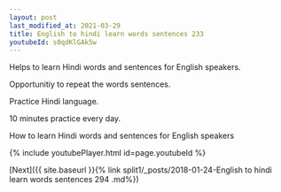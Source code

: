 ```yaml
---
layout: post
last_modified_at: 2021-03-29
title: English to hindi learn words sentences 233 
youtubeId: s0qdKlGAk5w
---
```

 
 
Helps to learn Hindi words and sentences for English speakers.

Opportunitiy to repeat the words sentences. 

Practice Hindi language. 
 
10 minutes practice every day. 
 
How to learn Hindi words and sentences for English speakers 
 
{% include youtubePlayer.html id=page.youtubeId %}
 
 
[Next]({{ site.baseurl }}{% link  split1/_posts/2018-01-24-English to hindi learn words sentences 294 .md%})
 
